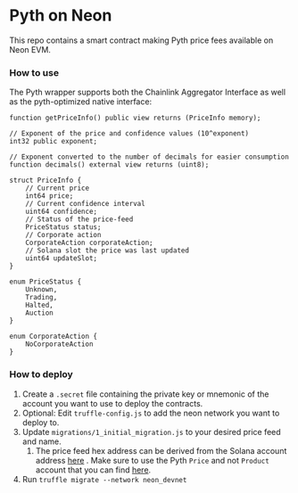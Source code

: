# Pyth on Neon

This repo contains a smart contract making Pyth price fees available on Neon EVM.

### How to use

The Pyth wrapper supports both the Chainlink Aggregator Interface as well as the pyth-optimized native interface:

```solidity
function getPriceInfo() public view returns (PriceInfo memory);

// Exponent of the price and confidence values (10^exponent)
int32 public exponent;

// Exponent converted to the number of decimals for easier consumption
function decimals() external view returns (uint8);

struct PriceInfo {
    // Current price
    int64 price;
    // Current confidence interval
    uint64 confidence;
    // Status of the price-feed
    PriceStatus status;
    // Corporate action
    CorporateAction corporateAction;
    // Solana slot the price was last updated
    uint64 updateSlot;
}

enum PriceStatus {
    Unknown,
    Trading,
    Halted,
    Auction
}

enum CorporateAction {
    NoCorporateAction
}
```


### How to deploy

1. Create a `.secret` file containing the private key or mnemonic of the account you want to use to deploy the
   contracts.
2. Optional: Edit `truffle-config.js` to add the neon network you want to deploy to.
3. Update `migrations/1_initial_migration.js` to your desired price feed and name.
    1. The price feed hex address can be derived from the Solana account
       address [here](https://gchq.github.io/CyberChef/#recipe=From_Base58('123456789ABCDEFGHJKLMNPQRSTUVWXYZabcdefghijkmnopqrstuvwxyz',true)To_Hex('None',0))
       . Make sure to use the Pyth `Price` and not `Product` account that you can
       find [here](https://pyth.network/markets/?cluster=devnet#).
4. Run `truffle migrate --network neon_devnet`